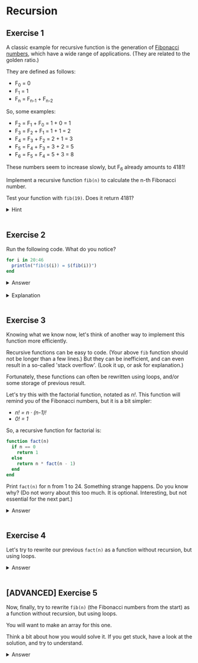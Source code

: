 # Recursion

## Exercise 1

A classic example for recursive function is the generation of [Fibonacci numbers](https://en.wikipedia.org/wiki/Fibonacci_number), which have a wide range of applications. (They are related to the golden ratio.)

They are defined as follows:
- F<sub>0</sub> = 0
- F<sub>1</sub> = 1
- F<sub>n</sub> = F<sub>n-1</sub> + F<sub>n-2</sub>

So, some examples:
- F<sub>2</sub> = F<sub>1</sub> + F<sub>0</sub> = 1 + 0 = 1
- F<sub>3</sub> = F<sub>2</sub> + F<sub>1</sub> = 1 + 1 = 2
- F<sub>4</sub> = F<sub>3</sub> + F<sub>2</sub> = 2 + 1 = 3
- F<sub>5</sub> = F<sub>4</sub> + F<sub>3</sub> = 3 + 2 = 5
- F<sub>6</sub> = F<sub>5</sub> + F<sub>4</sub> = 5 + 3 = 8

These numbers seem to increase slowly, but F<sub>6</sub> already amounts to 4181!

Implement a recursive function `fib(n)` to calculate the n-th Fibonacci number.

Test your function with `fib(19)`. Does it return 4181?

<details>
  <summary>Hint</summary>

  Your function keeps calling itself without ever giving a result?

  Recursive functions always need a base case scenario. Have you implemented that "starting" scenario inside the `fib` function?

</details><br>

## Exercise 2

Run the following code. What do you notice?

```julia
for i in 20:46
  println("fib($(i)) = $(fib(i))")
end
```

<details>
  <summary>Answer</summary>

  It takes more and more time to calculate the next Fibonacci number.
  Think about why? How many calculations are needed?

</details><br>

  <details>
    <summary>Explanation</summary>

  Step 1:
  - F<sub>10</sub> asks to calculate F<sub>9</sub> and F<sub>8</sub>

  Step 2:
  - F<sub>9</sub> asks to calculate F<sub>8</sub> and F<sub>7</sub>
  - F<sub>8</sub> asks to calculate F<sub>7</sub> and F<sub>6</sub>

  Step 3:

  - F<sub>8</sub> asks to calculate F<sub>7</sub> and F<sub>6</sub>
  - F<sub>7</sub> asks to calculate F<sub>6</sub> and F<sub>5</sub>
  - F<sub>7</sub> asks to calculate F<sub>6</sub> and F<sub>5</sub>
  - F<sub>6</sub> asks to calculate F<sub>5</sub> and F<sub>4</sub>

  The repetition in step 3 (second and third bullet) is not a typo. This same calculation is happening twice.

  This branching repeats and repeats again, until you get 2^n branches. This will take forever as n gets larger. There are many duplicate calculations happening.

  </details><br>


## Exercise 3

Knowing what we know now, let's think of another way to implement this function more efficiently.

Recursive functions can be easy to code. (Your above `fib` function should not be longer than a few lines.) But they can be inefficient, and can even result in a so-called 'stack overflow'. (Look it up, or ask for explanation.)

Fortunately, these functions can often be rewritten using loops, and/or some storage of previous result.

Let's try this with the factorial function, notated as *n!*. This function will remind you of the Fibonacci numbers, but it is a bit simpler:

- *n! = n &#183; (n-1)!*
- *0! = 1*

So, a recursive function for factorial is:

```julia
function fact(n)
  if n == 0
    return 1
  else
    return n * fact(n - 1)
  end
end
```

Print `fact(n)` for n from 1 to 24. Something strange happens. Do you know why? (Do not worry about this too much. It is optional. Interesting, but not essential for the next part.)

<details>
  <summary>Answer</summary>

  Remember, integers use 64 bits by default. And they are signed. So one bit is used for the sign. So strange things happen at the edges.

  Compare `2^63` with `2^63 - 1`.

  Compare `fact(20)` with `2^63 - 1`.

  So if you would multiple `fact(20)` with 63 to get `fact(21)` you are what we call "overflowing". An `Int64` cannnot capture such huge numbers.

</details><br>

## Exercise 4

Let's try to rewrite our previous `fact(n)` as a function without recursion, but using loops.

<details>
  <summary>Answer</summary>

```julia
function fact_loop(n)
  result = 1
  for i in 1:n
    result *= i
  end
  return result
end
```

Mind, this would still have the same overflowing problem as the previous solution.

</details><br>

## [ADVANCED] Exercise 5

Now, finally, try to rewrite `fib(n)` (the Fibonacci numbers from the start) as a function without recursion, but using loops.

You will want to make an array for this one.

Think a bit about how you would solve it. If you get stuck, have a look at the solution, and try to understand.

<details>
  <summary>Answer</summary>

```julia
# We create an array in which we create the Fibonacci numbers that we have calculated
function fib_loop(n)
  fib_numbers = [1, 1]
  if n == 0       # Just in case someone asks the Fibonacci number for 0
    return 0
  end
  # If we haven't calculated the number before, let's calculate it.
  if n > length(fib_numbers)
    # We start with the first Fibonacci number that we haven't calculated yet
    # and loop up to the number that we're interested in
    for i in length(fib_numbers):n-1
      # Calculate the Fibonacci number for i
      fib_i = fib_numbers[i] + fib_numbers[i-1]
      # And add it to the array in which we store the numbers
      push!(fib_numbers, fib_i)
    end
  end
  return fib_numbers[n]
end
```

You will notice that it is more difficult to write out (or even understand) this solution than the recursive version.

But run the following code. It's the same as before (Fibonacci numbers up to 46)), but compare the speed to the previous version.

```julia
for i in 20:46
  println("fib_loop($(i)) = $(fib_loop(i))")
end
```

</details><br>
